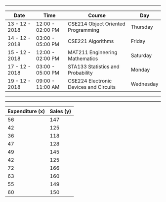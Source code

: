 ***
| Date            | Time              |Course                                  |  Day|
| ------          | -----             | -----                                  |-----|
| 13 - 12 - 2018  |  12:00 - 02:00 PM | CSE214 Object Oriented Programming     | Thursday|
| 14 - 12 - 2018  |  03:00 - 05:00 PM | CSE221 Algorithms                      | Friday|
| 15 - 12 - 2018  |  12:00 - 02:00 PM | MAT211 Engineering Mathematics         |Saturday|
| 17 - 12 - 2018  |  03:00 - 05:00 PM | STA133 Statistics and Probability      |Monday|
| 19 - 12 - 2018  |  09:00 - 11:00 AM | CSE224 Electronic Devices and Circuits |Wednesday|

***


***
|Expenditure (x)|Sales (y)|
|-----|-----|
|56|147|
|42|	125|
|36|	118|
|47|	128|
|49|	145|
|42	|125|
|72|	166|
|63|	160|
|55	|149|
|60	|150|
